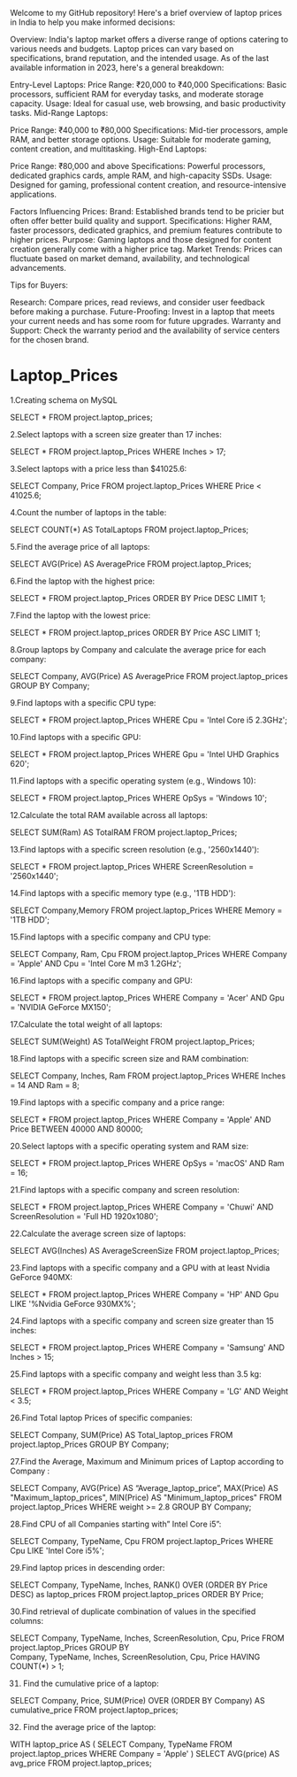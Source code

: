 Welcome to my GitHub repository! Here's a brief overview of laptop prices in India to help you make informed decisions:

Overview:
India's laptop market offers a diverse range of options catering to various needs and budgets. Laptop prices can vary based on specifications, brand reputation, and the intended usage. As of the last available information in 2023, here's a general breakdown:

Entry-Level Laptops:
Price Range: ₹20,000 to ₹40,000
Specifications: Basic processors, sufficient RAM for everyday tasks, and moderate storage capacity.
Usage: Ideal for casual use, web browsing, and basic productivity tasks.
Mid-Range Laptops:

Price Range: ₹40,000 to ₹80,000
Specifications: Mid-tier processors, ample RAM, and better storage options.
Usage: Suitable for moderate gaming, content creation, and multitasking.
High-End Laptops:

Price Range: ₹80,000 and above
Specifications: Powerful processors, dedicated graphics cards, ample RAM, and high-capacity SSDs.
Usage: Designed for gaming, professional content creation, and resource-intensive applications.

Factors Influencing Prices:
Brand: Established brands tend to be pricier but often offer better build quality and support.
Specifications: Higher RAM, faster processors, dedicated graphics, and premium features contribute to higher prices.
Purpose: Gaming laptops and those designed for content creation generally come with a higher price tag.
Market Trends: Prices can fluctuate based on market demand, availability, and technological advancements.

Tips for Buyers:

Research: Compare prices, read reviews, and consider user feedback before making a purchase.
Future-Proofing: Invest in a laptop that meets your current needs and has some room for future upgrades.
Warranty and Support: Check the warranty period and the availability of service centers for the chosen brand.

# Laptop_Prices

1.Creating schema on MySQL 

SELECT * FROM project.laptop_prices;

2.Select laptops with a screen size greater than 17 inches: 

SELECT * FROM project.laptop_Prices
WHERE Inches > 17;

3.Select laptops with a price less than $41025.6: 

SELECT Company, Price FROM project.laptop_Prices
WHERE Price < 41025.6;

4.Count the number of laptops in the table: 

SELECT COUNT(*) AS TotalLaptops
FROM project.laptop_Prices;

5.Find the average price of all laptops:

SELECT AVG(Price) AS AveragePrice
FROM project.laptop_Prices;

6.Find the laptop with the highest price: 

SELECT *
FROM project.laptop_Prices
ORDER BY Price DESC
LIMIT 1;

7.Find the laptop with the lowest price: 

SELECT *
FROM project.laptop_prices
ORDER BY Price ASC
LIMIT 1;

8.Group laptops by Company and calculate the average price for each company: 

SELECT Company, AVG(Price) AS AveragePrice
FROM project.laptop_prices
GROUP BY Company;

9.Find laptops with a specific CPU type: 

SELECT *
FROM project.laptop_Prices
WHERE Cpu = 'Intel Core i5 2.3GHz';

10.Find laptops with a specific GPU: 

SELECT *
FROM project.laptop_Prices
WHERE Gpu = 'Intel UHD Graphics 620';

11.Find laptops with a specific operating system (e.g., Windows 10): 

SELECT *
FROM project.laptop_Prices
WHERE OpSys = 'Windows 10';

12.Calculate the total RAM available across all laptops: 

SELECT SUM(Ram) AS TotalRAM
FROM project.laptop_Prices;

13.Find laptops with a specific screen resolution (e.g., '2560x1440'): 

SELECT *
FROM project.laptop_Prices
WHERE ScreenResolution = '2560x1440';

14.Find laptops with a specific memory type (e.g., '1TB HDD'): 

SELECT Company,Memory
FROM project.laptop_Prices
WHERE Memory = '1TB HDD';

15.Find laptops with a specific company and CPU type: 

SELECT Company, Ram, Cpu
FROM project.laptop_Prices
WHERE Company = 'Apple' AND Cpu = 'Intel Core M m3 1.2GHz';

16.Find laptops with a specific company and GPU: 

SELECT *
FROM project.laptop_Prices
WHERE Company = 'Acer' AND Gpu = 'NVIDIA GeForce MX150';

17.Calculate the total weight of all laptops: 

SELECT SUM(Weight) AS TotalWeight
FROM project.laptop_Prices;

18.Find laptops with a specific screen size and RAM combination: 

SELECT Company, Inches, Ram
FROM project.laptop_Prices
WHERE Inches = 14 AND Ram = 8;

19.Find laptops with a specific company and a price range: 

SELECT *
FROM project.laptop_Prices
WHERE Company = 'Apple' AND Price BETWEEN 40000 AND 80000;

20.Select laptops with a specific operating system and RAM size: 

SELECT *
FROM project.laptop_Prices
WHERE OpSys = 'macOS' AND Ram = 16;

21.Find laptops with a specific company and screen resolution: 

SELECT *
FROM project.laptop_Prices
WHERE Company = 'Chuwi' AND ScreenResolution = 'Full HD 1920x1080';

22.Calculate the average screen size of laptops: 

SELECT AVG(Inches) AS AverageScreenSize
FROM project.laptop_Prices;

23.Find laptops with a specific company and a GPU with at least Nvidia GeForce 940MX: 

SELECT *
FROM project.laptop_Prices
WHERE Company = 'HP' AND Gpu LIKE '%Nvidia GeForce 930MX%';

24.Find laptops with a specific company and screen size greater than 15 inches: 

SELECT *
FROM project.laptop_Prices
WHERE Company = 'Samsung' AND Inches > 15;

25.Find laptops with a specific company and weight less than 3.5 kg: 

SELECT *
FROM project.laptop_Prices
WHERE Company = 'LG' AND Weight < 3.5;

26.Find Total laptop Prices of specific companies:  

SELECT Company, 
			SUM(Price) AS Total_laptop_prices
FROM project.laptop_Prices
GROUP BY Company;

27.Find the Average, Maximum and Minimum prices of Laptop according to Company :

SELECT Company,
             AVG(Price) AS “Average_laptop_price”,
             MAX(Price) AS "Maximum_laptop_prices",
             MIN(Price) AS "Minimum_laptop_prices"
FROM   project.laptop_Prices
WHERE  weight >= 2.8
GROUP BY Company;

28.Find CPU of all Companies starting with” Intel Core i5”: 

SELECT Company, TypeName, Cpu
FROM project.laptop_Prices
WHERE Cpu LIKE 'Intel Core i5%';

29.Find laptop prices in descending order: 

SELECT 
  Company,
  TypeName,
  Inches,
  RANK() OVER (ORDER BY Price DESC) as laptop_prices
FROM project.laptop_prices
ORDER BY Price;

30.Find retrieval of duplicate combination of values in the specified columns: 

SELECT Company,
  TypeName,
  Inches,
  ScreenResolution,
  Cpu,
  Price
FROM project.laptop_Prices
GROUP BY   
  Company,
  TypeName,
  Inches,
  ScreenResolution,
  Cpu,
  Price
HAVING COUNT(*) > 1;

31.  Find the cumulative price of a laptop: 
       
SELECT Company, Price, SUM(Price) OVER (ORDER BY Company) AS cumulative_price
FROM project.laptop_prices;

32.  Find the average price of the laptop: 
    
WITH laptop_price AS (
  SELECT Company, TypeName
  FROM project.laptop_prices
  WHERE Company = 'Apple'
)
SELECT AVG(price) AS avg_price
FROM project.laptop_prices;




